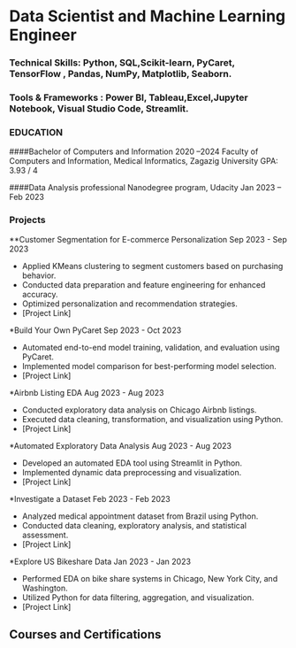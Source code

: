 #  Data Scientist and Machine Learning Engineer 

### Technical Skills: Python, SQL,Scikit-learn, PyCaret, TensorFlow , Pandas, NumPy, Matplotlib, Seaborn.
### Tools & Frameworks : Power BI, Tableau,Excel,Jupyter Notebook, Visual Studio Code, Streamlit.

### EDUCATION	
  ####Bachelor of Computers and Information 		                   2020 –2024
     Faculty of Computers and Information, Medical Informatics, Zagazig University	    GPA: 3.93 / 4

   ####Data Analysis professional Nanodegree program, Udacity		     Jan 2023 –	Feb 2023	
  
### Projects
**Customer Segmentation for E-commerce Personalization       Sep 2023 - Sep 2023
- Applied KMeans clustering to segment customers based on purchasing behavior.
- Conducted data preparation and feature engineering for enhanced accuracy.
- Optimized personalization and recommendation strategies.
- [Project Link]
  
*Build Your Own PyCaret                                      Sep 2023 - Oct 2023
- Automated end-to-end model training, validation, and evaluation using PyCaret.
- Implemented model comparison for best-performing model selection.
- [Project Link]
  
*Airbnb Listing EDA                                         Aug 2023 - Aug 2023
- Conducted exploratory data analysis on Chicago Airbnb listings.
- Executed data cleaning, transformation, and visualization using Python.
- [Project Link]
  
*Automated Exploratory Data Analysis                         Aug 2023 - Aug 2023
- Developed an automated EDA tool using Streamlit in Python.
- Implemented dynamic data preprocessing and visualization.
- [Project Link]
  
*Investigate a Dataset                                        Feb 2023 - Feb 2023
- Analyzed medical appointment dataset from Brazil using Python.
- Conducted data cleaning, exploratory analysis, and statistical assessment.
- [Project Link]

*Explore US Bikeshare Data                                     Jan 2023 - Jan 2023
- Performed EDA on bike share systems in Chicago, New York City, and Washington.
- Utilized Python for data filtering, aggregation, and visualization.
- [Project Link]

## Courses and Certifications


